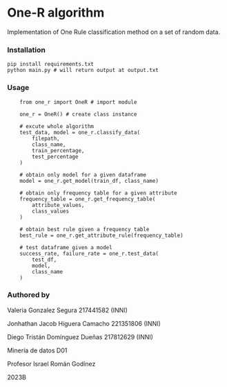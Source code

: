 # One-R algorithm

Implementation of One Rule classification method on a set of random data.

### Installation
```
pip install requirements.txt
python main.py # will return output at output.txt
```

### Usage
```
    from one_r import OneR # import module

    one_r = OneR() # create class instance

    # excute whole algorithm
    test_data, model = one_r.classify_data(
        filepath, 
        class_name, 
        train_percentage, 
        test_percentage
    )

    # obtain only model for a given dataframe
    model = one_r.get_model(train_df, class_name)

    # obtain only frequency table for a given attribute
    frequency_table = one_r.get_frequency_table(
        attribute_values, 
        class_values
    )

    # obtain best rule given a frequency table
    best_rule = one_r.get_attribute_rule(frequency_table)

    # test dataframe given a model
    success_rate, failure_rate = one_r.test_data(
        test_df, 
        model, 
        class_name
    )
```
### Authored by
Valeria Gonzalez Segura 217441582 (INNI)

Jonhathan Jacob Higuera Camacho 221351806 (INNI)

Diego Tristán Domínguez Dueñas 217812629 (INNI)

Minería de datos D01

Profesor Israel Román Godínez

2023B
